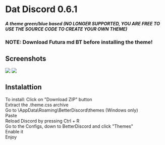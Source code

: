 <h1>Dat Discord 0.6.1</h1>
<h5>A theme green/blue based (NO LONGER SUPPORTED, YOU ARE FREE TO USE THE SOURCE CODE TO CREATE YOUR OWN THEME)</h5>
<h3><b>NOTE: Download Futura md BT before installing the theme!</b></h3>
<h2>Screenshots</h2>
<img src="http://i.imgur.com/LFnZKQs.png"/>
<img src="http://i.imgur.com/34o2j6R.png"/>
<h2>Instalattion</h2>

To install: Click on "Download ZIP" button<br/>
Extract the .theme.css archive<br/>
Go to \AppData\Roaming\BetterDiscord\themes (Windows only)<br/>
Paste<br/>
Reload Discord by pressing Ctrl + R<br/>
Go to the Configs, down to BetterDiscord and click "Themes"<br/>
Enable it<br/>
Enjoy<br/>
